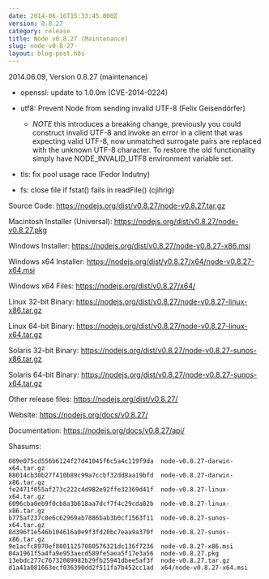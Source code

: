 ```yaml
---
date: 2014-06-16T15:33:45.000Z
version: 0.8.27
category: release
title: Node v0.8.27 (Maintenance)
slug: node-v0-8-27-
layout: blog-post.hbs
---
```


2014.06.09, Version 0.8.27 (maintenance)

* openssl: update to 1.0.0m (CVE-2014-0224)

* utf8: Prevent Node from sending invalid UTF-8 (Felix Geisendörfer)
  - *NOTE* this introduces a breaking change, previously you could construct
invalid UTF-8 and invoke an error in a client that was expecting valid
UTF-8, now unmatched surrogate pairs are replaced with the unknown UTF-8
character. To restore the old functionality simply have NODE_INVALID_UTF8
environment variable set.

* tls: fix pool usage race (Fedor Indutny)

* fs: close file if fstat() fails in readFile() (cjihrig)

Source Code: https://nodejs.org/dist/v0.8.27/node-v0.8.27.tar.gz

Macintosh Installer (Universal): https://nodejs.org/dist/v0.8.27/node-v0.8.27.pkg

Windows Installer: https://nodejs.org/dist/v0.8.27/node-v0.8.27-x86.msi

Windows x64 Installer: https://nodejs.org/dist/v0.8.27/x64/node-v0.8.27-x64.msi

Windows x64 Files: https://nodejs.org/dist/v0.8.27/x64/

Linux 32-bit Binary: https://nodejs.org/dist/v0.8.27/node-v0.8.27-linux-x86.tar.gz

Linux 64-bit Binary: https://nodejs.org/dist/v0.8.27/node-v0.8.27-linux-x64.tar.gz

Solaris 32-bit Binary: https://nodejs.org/dist/v0.8.27/node-v0.8.27-sunos-x86.tar.gz

Solaris 64-bit Binary: https://nodejs.org/dist/v0.8.27/node-v0.8.27-sunos-x64.tar.gz

Other release files: https://nodejs.org/dist/v0.8.27/

Website: https://nodejs.org/docs/v0.8.27/

Documentation: https://nodejs.org/docs/v0.8.27/api/

Shasums:

```
089e075cd556b6124f27d41045f6c5a4c119f9da  node-v0.8.27-darwin-x64.tar.gz
88014cb30b27f410b89c99a7ccbf32dd8aa19bfd  node-v0.8.27-darwin-x86.tar.gz
fe2471f055af273c222c4d982e92ffe32369d41f  node-v0.8.27-linux-x64.tar.gz
6096cba0eb9f0cb8a3b618aa7dcf7f4c29cda82b  node-v0.8.27-linux-x86.tar.gz
b775af237c0e6c62969ab7886bab3b0cf1563f11  node-v0.8.27-sunos-x64.tar.gz
8d396f1e546b104616a0e9f3fd20bc7eaa9a370f  node-v0.8.27-sunos-x86.tar.gz
9e1acfc8970ef80011257080576321dc136f7236  node-v0.8.27-x86.msi
04a1961f5a4fa9e953aecd589fe5aea5f17e3a56  node-v0.8.27.pkg
13ebdc277c76732089982b29fb25941dbee5af3f  node-v0.8.27.tar.gz
d1a41a081663ecf036390dd2f511fa7b452cc1ad  x64/node-v0.8.27-x64.msi
```
